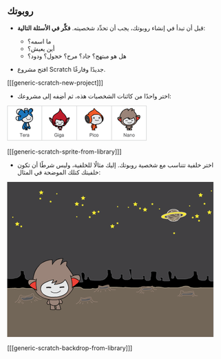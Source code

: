 ## روبوتك

+ قبل أن تبدأ في إنشاء روبوتك، يجب أن تحدِّد شخصيته. __فكِّر في الأسئلة التالية__:

	+ ما اسمه؟
	+ أين يعيش؟
	+ هل هو مبتهج؟ جاد؟ مرح؟ خجول؟ ودود؟

+ افتح مشروع Scratch جديدًا وفارغًا.

[[[generic-scratch-new-project]]]

+ اختر واحدًا من كائنات الشخصيات هذه، ثم أضِفه إلى مشروعك:

![Choose a character](images/chatbot-characters.png)

[[[generic-scratch-sprite-from-library]]]

+ اختر خلفية تتناسب مع شخصية روبوتك. إليك مثالًا للخلفية، وليس شرطًا أن تكون خلفيتك كتلك الموضحة في المثال:

![Choose a backdrop](images/chatbot-backdrop.png)

[[[generic-scratch-backdrop-from-library]]]
